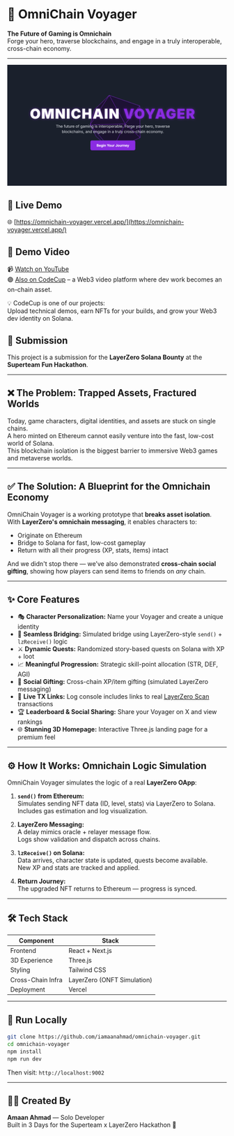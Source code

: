 
# 🌌 OmniChain Voyager

**The Future of Gaming is Omnichain**  
Forge your hero, traverse blockchains, and engage in a truly interoperable, cross-chain economy.

---

![OmniChain Voyager](src/app/preview.png)

## 🔗 Live Demo  
🌐 [https://omnichain-voyager.vercel.app/](https://omnichain-voyager.vercel.app/)

## 🎥 Demo Video  
📹 [Watch on YouTube](https://youtu.be/5UGyrs2ix3w)  
🟣 [Also on CodeCup](https://codecup.cc/videos/YVZSpF54ksKPV0ny2pin) – a Web3 video platform where dev work becomes an on-chain asset.

💡 CodeCup is one of our projects:  
Upload technical demos, earn NFTs for your builds, and grow your Web3 dev identity on Solana.

## 🧾 Submission  
This project is a submission for the **LayerZero Solana Bounty** at the **Superteam Fun Hackathon**.

---

## ❌ The Problem: Trapped Assets, Fractured Worlds

Today, game characters, digital identities, and assets are stuck on single chains.  
A hero minted on Ethereum cannot easily venture into the fast, low-cost world of Solana.  
This blockchain isolation is the biggest barrier to immersive Web3 games and metaverse worlds.

---

## ✅ The Solution: A Blueprint for the Omnichain Economy

OmniChain Voyager is a working prototype that **breaks asset isolation**.  
With **LayerZero's omnichain messaging**, it enables characters to:

- Originate on Ethereum  
- Bridge to Solana for fast, low-cost gameplay  
- Return with all their progress (XP, stats, items) intact  

And we didn't stop there — we’ve also demonstrated **cross-chain social gifting**, showing how players can send items to friends on *any* chain.

---

## ✨ Core Features

- 🎭 **Character Personalization:** Name your Voyager and create a unique identity  
- 🌉 **Seamless Bridging:** Simulated bridge using LayerZero-style `send()` + `lzReceive()` logic  
- ⚔️ **Dynamic Quests:** Randomized story-based quests on Solana with XP + loot  
- 📈 **Meaningful Progression:** Strategic skill-point allocation (STR, DEF, AGI)  
- 🎁 **Social Gifting:** Cross-chain XP/item gifting (simulated LayerZero messaging)  
- 🔗 **Live TX Links:** Log console includes links to real [LayerZero Scan](https://layerzeroscan.com) transactions  
- 🏆 **Leaderboard & Social Sharing:** Share your Voyager on X and view rankings  
- 🌐 **Stunning 3D Homepage:** Interactive Three.js landing page for a premium feel  

---

## ⚙️ How It Works: Omnichain Logic Simulation

OmniChain Voyager simulates the logic of a real **LayerZero OApp**:

1. **`send()` from Ethereum:**  
   Simulates sending NFT data (ID, level, stats) via LayerZero to Solana.  
   Includes gas estimation and log visualization.

2. **LayerZero Messaging:**  
   A delay mimics oracle + relayer message flow.  
   Logs show validation and dispatch across chains.

3. **`lzReceive()` on Solana:**  
   Data arrives, character state is updated, quests become available.  
   New XP and stats are tracked and applied.

4. **Return Journey:**  
   The upgraded NFT returns to Ethereum — progress is synced.

---

## 🛠️ Tech Stack

| Component        | Stack                         |
|------------------|-------------------------------|
| Frontend         | React + Next.js               |
| 3D Experience    | Three.js                      |
| Styling          | Tailwind CSS                  |
| Cross-Chain Infra| LayerZero (ONFT Simulation)   |
| Deployment       | Vercel                        |

---

## 🧪 Run Locally

```bash
git clone https://github.com/iamaanahmad/omnichain-voyager.git
cd omnichain-voyager
npm install
npm run dev
```

Then visit: `http://localhost:9002`

---

## 👨‍🚀 Created By  
**Amaan Ahmad** — Solo Developer  
Built in 3 Days for the Superteam x LayerZero Hackathon 🚀
